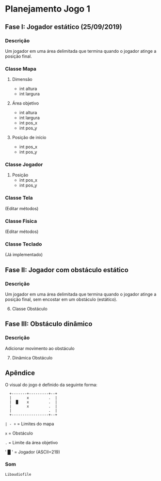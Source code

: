 # Planejamento Jogo 1

## Fase I: Jogador estático (25/09/2019)

### Descrição
Um jogador em uma área delimitada que termina quando o jogador atinge a posição final.

### Classe Mapa

1. Dimensão
   * int altura
   * int largura
      
2. Área objetivo
   * int altura
   * int largura
   * int pos_x
   * int pos_y

3. Posição de início
   * int pos_x
   * int pos_y

### Classe Jogador

1. Posição
   * int pos_x
   * int pos_y

### Classe Tela
  (Editar métodos)

### Classe Física
  (Editar métodos)
  
### Classe Teclado
  (Já implementado)

## Fase II: Jogador com obstáculo estático

  ### Descrição
  Um jogador em uma área delimitada que termina quando o jogador atinge a posição final, sem
  encostar em um obstáculo (estático).

  6. Classe Obstáculo

## Fase III: Obstáculo dinâmico

  ### Descrição
  Adicionar movimento ao obstáculo

  7. Dinâmica Obstáculo

## Apêndice

O visual do jogo é definido da seguinte forma:

```
  +-------+---------+--+
  |       x         .  |
  |  █    x         .  |
  |       x         .  |
  |                 .  |
  +-----------------+--+
```

` | - + ` = Limites do mapa

` x `     = Obstáculo

` . `     = Limite da área objetivo

' █ '     = Jogador (ASCII=219)


### Som
    Libaudiofile
